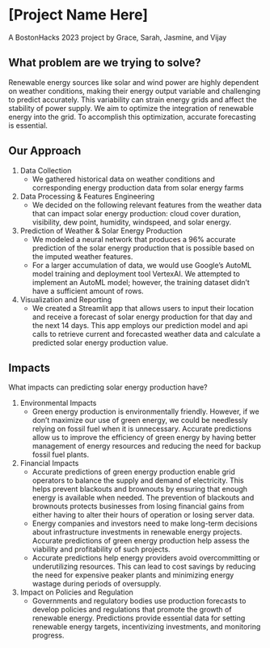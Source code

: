 # [Project Name Here] 
A BostonHacks 2023 project by Grace, Sarah, Jasmine, and Vijay

## What problem are we trying to solve?
Renewable energy sources like solar and wind power are highly dependent on weather conditions, making their energy output variable and challenging to predict accurately. This variability can strain energy grids and affect the stability of power supply. We aim to optimize the integration of renewable energy into the grid. To accomplish this optimization, accurate forecasting is essential. 
## Our Approach
1. Data Collection
    - We gathered historical data on weather conditions and corresponding energy production data from solar energy farms
1. Data Processing & Features Engineering
    - We decided on the following relevant features from the weather data that can impact solar energy production:  cloud cover duration, visibility, dew point, humidity, windspeed, and solar energy.
1. Prediction of Weather & Solar Energy Production
    - We modeled a neural network that produces a 96% accurate prediction of the solar energy production that is possible based on the imputed weather features.
    - For a larger accumulation of data, we would use Google’s AutoML model training and deployment tool VertexAI. We attempted to implement an AutoML model; however, the training dataset didn’t have a sufficient amount of rows.
1. Visualization and Reporting
    - We created a Streamlit app that allows users to input their location and receive a forecast of solar energy production for that day and the next 14 days. This app employs our prediction model and api calls to retrieve current and forecasted weather data and calculate a predicted solar energy production value.
## Impacts
What impacts can predicting solar energy production have?
1. Environmental Impacts
   - Green energy production is environmentally friendly. However, if we don’t maximize our use of green energy, we could be needlessly relying on fossil fuel when it is unnecessary. Accurate predictions allow us to improve the efficiency of green energy  by having better management of energy resources and reducing the need for backup fossil fuel plants.
2. Financial Impacts
   - Accurate predictions of green energy production enable grid operators to balance the supply and demand of electricity. This helps prevent blackouts and brownouts by ensuring that enough energy is available when needed. The prevention of blackouts and brownouts protects businesses from losing financial gains from either having to alter their hours of operation or losing server data.
    - Energy companies and investors need to make long-term decisions about infrastructure investments in renewable energy projects. Accurate predictions of green energy production help assess the viability and profitability of such projects.
    - Accurate predictions help energy providers avoid overcommitting or underutilizing resources. This can lead to cost savings by reducing the need for expensive peaker plants and minimizing energy wastage during periods of oversupply.
3. Impact on Policies and Regulation
   - Governments and regulatory bodies use production forecasts to develop policies and regulations that promote the growth of renewable energy. Predictions provide essential data for setting renewable energy targets, incentivizing investments, and monitoring progress.

